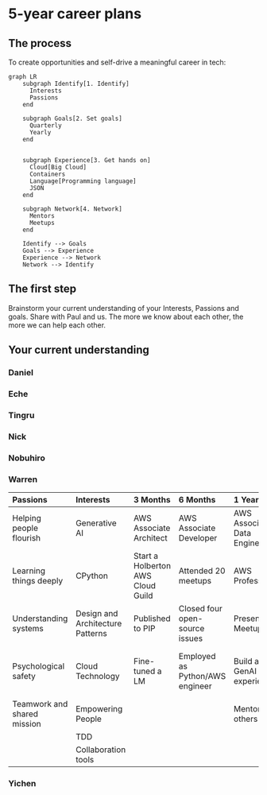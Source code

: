 # 5-year career plans
## The process
To create opportunities and self-drive a meaningful career in tech:
```mermaid
graph LR
    subgraph Identify[1. Identify]
      Interests
      Passions
    end

    subgraph Goals[2. Set goals]
      Quarterly
      Yearly
    end


    subgraph Experience[3. Get hands on]
      Cloud[Big Cloud]
      Containers
      Language[Programming language]
      JSON
    end

    subgraph Network[4. Network]
      Mentors
      Meetups
    end

    Identify --> Goals
    Goals --> Experience
    Experience --> Network
    Network --> Identify
```

## The first step
Brainstorm your current understanding of your Interests, Passions and goals.
Share with Paul and us. 
The more we know about each other, the more we can help each other.

## Your current understanding

### Daniel

### Eche

### Tingru

### Nick

### Nobuhiro

### Warren
| Passions                                | Interests                        | 3 Months                      | 6 Months                              | 1 Year                          | 2 Years                             | 5 Years                  |
|:----------------------------------------|:---------------------------------|:------------------------------|:--------------------------------------|:--------------------------------|:-----------------------------------|:-------------------------|
| Helping people flourish                 | Generative AI                    | AWS Associate Architect     | AWS Associate Developer               | AWS Associate Data Engineer    | AWS Speciality                     | Contribute to core Python|
| Learning things deeply                 | CPython                          | Start a Holberton AWS Cloud Guild | Attended 20 meetups                 | AWS Professional                | AWS Speciality                     | Architect a system       |
| Understanding systems                  | Design and Architecture Patterns| Published to PIP             | Closed four open-source issues       | Present at a Meetup             | Create a programming language      |                           |
| Psychological safety                   | Cloud Technology                 | Fine-tuned a LM              | Employed as Python/AWS engineer     | Build a GenAI tutor experience | Create a CPython or Pytest Udemy course |                           |
| Teamwork and shared mission            | Empowering People                |                              |                                       | Mentoring others                | Helping to build GenAI systems     |                           |
|                                         | TDD                              |                              |                                       |                                 |                                    |                           |
|                                         | Collaboration tools              |                              |                                       |                                 |                                    |                           |



### Yichen



